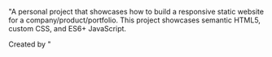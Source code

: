 "A personal project that showcases how to build a responsive static website for a company/product/portfolio. This project showcases semantic HTML5, custom CSS, and ES6+ JavaScript. 

Created by <meso1007>"

 
